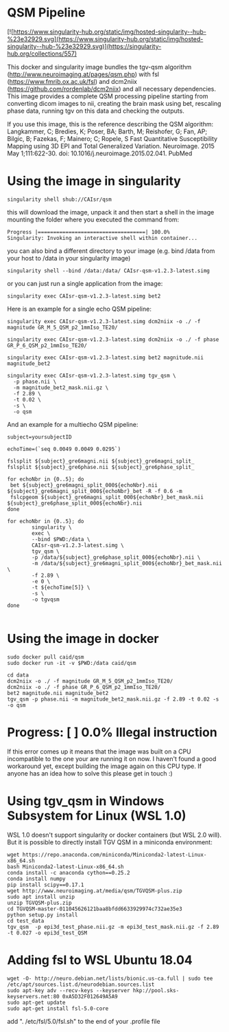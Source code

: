 # QSM Pipeline

[![https://www.singularity-hub.org/static/img/hosted-singularity--hub-%23e32929.svg](https://www.singularity-hub.org/static/img/hosted-singularity--hub-%23e32929.svg)](https://singularity-hub.org/collections/557)

This docker and singularity image bundles the tgv-qsm algorithm (http://www.neuroimaging.at/pages/qsm.php) with fsl (https://www.fmrib.ox.ac.uk/fsl) and dcm2niix (https://github.com/rordenlab/dcm2niix) and all necessary dependencies. This image provides a complete QSM processing pipeline starting from converting dicom images to nii, creating the brain mask using bet, rescaling phase data, running tgv on this data and checking the outputs.

If you use this image, this is the reference describing the QSM algorithm:
Langkammer, C; Bredies, K; Poser, BA; Barth, M; Reishofer, G; Fan, AP; Bilgic, B; Fazekas, F; Mainero; C; Ropele, S
Fast Quantitative Susceptibility Mapping using 3D EPI and Total Generalized Variation.
Neuroimage. 2015 May 1;111:622-30. doi: 10.1016/j.neuroimage.2015.02.041. PubMed 

# Using the image in singularity
```
singularity shell shub://CAIsr/qsm
```

this will download the image, unpack it and then start a shell in the image mounting the folder where you executed the command from:

```
Progress |===================================| 100.0%
Singularity: Invoking an interactive shell within container...

```

you can also bind a different directory to your image (e.g. bind /data from your host to /data in your singularity image)
```
singularity shell --bind /data:/data/ CAIsr-qsm-v1.2.3-latest.simg
```

or you can just run a single application from the image:
```
singularity exec CAIsr-qsm-v1.2.3-latest.simg bet2
```

Here is an example for a single echo QSM pipeline:
```
singularity exec CAIsr-qsm-v1.2.3-latest.simg dcm2niix -o ./ -f magnitude GR_M_5_QSM_p2_1mmIso_TE20/

singularity exec CAIsr-qsm-v1.2.3-latest.simg dcm2niix -o ./ -f phase GR_P_6_QSM_p2_1mmIso_TE20/

singularity exec CAIsr-qsm-v1.2.3-latest.simg bet2 magnitude.nii magnitude_bet2

singularity exec CAIsr-qsm-v1.2.3-latest.simg tgv_qsm \
  -p phase.nii \
  -m magnitude_bet2_mask.nii.gz \
  -f 2.89 \
  -t 0.02 \
  -s \
  -o qsm
```

And an example for a multiecho QSM pipeline:
```
subject=yoursubjectID

echoTime=(`seq 0.0049 0.0049 0.0295`)

fslsplit ${subject}_gre6magni.nii ${subject}_gre6magni_split_
fslsplit ${subject}_gre6phase.nii ${subject}_gre6phase_split_

for echoNbr in {0..5}; do
 bet ${subject}_gre6magni_split_000${echoNbr}.nii ${subject}_gre6magni_split_000${echoNbr}_bet -R -f 0.6 -m
 fslcpgeom ${subject}_gre6magni_split_000${echoNbr}_bet_mask.nii ${subject}_gre6phase_split_000${echoNbr}.nii
done

for echoNbr in {0..5}; do
        singularity \
        exec \
        --bind $PWD:/data \
        CAIsr-qsm-v1.2.3-latest.simg \
        tgv_qsm \
        -p /data/${subject}_gre6phase_split_000${echoNbr}.nii \
        -m /data/${subject}_gre6magni_split_000${echoNbr}_bet_mask.nii \
        -f 2.89 \
        -e 0 \
        -t ${echoTime[5]} \
        -s \
        -o tgvqsm
done


```

# Using the image in docker
```
sudo docker pull caid/qsm
sudo docker run -it -v $PWD:/data caid/qsm

cd data
dcm2niix -o ./ -f magnitude GR_M_5_QSM_p2_1mmIso_TE20/
dcm2niix -o ./ -f phase GR_P_6_QSM_p2_1mmIso_TE20/
bet2 magnitude.nii magnitude_bet2
tgv_qsm -p phase.nii -m magnitude_bet2_mask.nii.gz -f 2.89 -t 0.02 -s -o qsm
```

# Progress: [ ] 0.0% Illegal instruction
If this error comes up it means that the image was built on a CPU incompatible to the one your are running it on now. I haven't found a good workaround yet, except building the image again on this CPU type. If anyone has an idea how to solve this please get in touch :)

# Using tgv_qsm in Windows Subsystem for Linux (WSL 1.0)
WSL 1.0 doesn't support singularity or docker containers (but WSL 2.0 will). But it is possible to directly install TGV QSM in a miniconda environment:
```
wget https://repo.anaconda.com/miniconda/Miniconda2-latest-Linux-x86_64.sh
bash Miniconda2-latest-Linux-x86_64.sh
conda install -c anaconda cython==0.25.2
conda install numpy
pip install scipy==0.17.1
wget http://www.neuroimaging.at/media/qsm/TGVQSM-plus.zip
sudo apt install unzip
unzip TGVQSM-plus.zip
cd TGVQSM-master-011045626121baa8bfdd6633929974c732ae35e3
python setup.py install
cd test_data
tgv_qsm  -p epi3d_test_phase.nii.gz -m epi3d_test_mask.nii.gz -f 2.89 -t 0.027 -o epi3d_test_QSM
```

# Adding fsl to WSL Ubuntu 18.04
```
wget -O- http://neuro.debian.net/lists/bionic.us-ca.full | sudo tee /etc/apt/sources.list.d/neurodebian.sources.list
sudo apt-key adv --recv-keys --keyserver hkp://pool.sks-keyservers.net:80 0xA5D32F012649A5A9
sudo apt-get update
sudo apt-get install fsl-5.0-core
```
add ". /etc/fsl/5.0/fsl.sh" to the end of your .profile file
